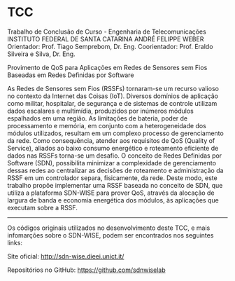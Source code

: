 # TCC
Trabalho de Conclusão de Curso - Engenharia de Telecomunicações  
INSTITUTO FEDERAL DE SANTA CATARINA
ANDRÉ FELIPPE WEBER
Orientador: Prof. Tiago Semprebom, Dr. Eng.
Coorientador: Prof. Eraldo Silveira e Silva, Dr. Eng.

Provimento de QoS para Aplicações em Redes de Sensores sem Fios Baseadas em Redes Definidas por Software

As Redes de Sensores sem Fios (RSSFs) tornaram-se um recurso valioso no contexto da Internet das Coisas
(IoT). Diversos domínios de aplicação como militar, hospitalar, de segurança e de sistemas de controle
utilizam dados escalares e multimídia, produzidos por inúmeros módulos espalhados em uma região. As
limitações de bateria, poder de processamento e memória, em conjunto com a heterogeneidade dos módulos
utilizados, resultam em um complexo processo de gerenciamento da rede. Como consequência, atender aos
requisitos de QoS (Quality of Service), aliados ao baixo consumo energético e roteamento eficiente de dados
nas RSSFs torna-se um desafio. O conceito de Redes Definidas por Software (SDN), possibilita minimizar
a complexidade de gerenciamento dessas redes ao centralizar as decisões de roteamento e administração
da RSSF em um controlador separa, fisicamente, da rede. Deste modo, este trabalho propõe implementar
uma RSSF baseada no conceito de SDN, que utiliza a plataforma SDN-WISE para prover QoS, através da
alocação de largura de banda e economia energética dos módulos, às aplicações que executam sobre a
RSSF.

---------------------

Os códigos originais utilizados no desenvolvimento deste TCC, e mais infomarções sobre o SDN-WISE, podem ser encontrados nos seguintes links:

Site oficial: http://sdn-wise.dieei.unict.it/


Repositórios no GitHub: https://github.com/sdnwiselab
